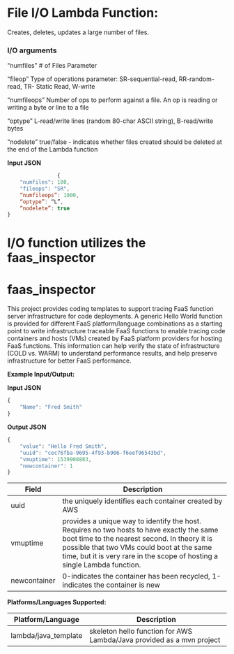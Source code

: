 #  File I/O Lambda Function:
Creates, deletes, updates a large number of files.

### I/O arguments
“numfiles”	# of Files Parameter

“fileop” 	Type of operations parameter: SR-sequential-read, RR-random-read, TR- Static Read,  W-write
		
“numfileops”	Number of ops to perform against a file.  An op is reading or writing a byte or line to a file

 “optype”	L-read/write lines (random 80-char ASCII string), B-read/write bytes

“nodelete”	true/false - indicates whether files created should be deleted at the end of the Lambda function

**Input JSON**
```javascript
         		{
	"numfiles": 100,
	"fileops": "SR",
	“numfileops”: 1000,
	“optype”: “L”,
	“nodelete”: true
}
```



# I/O function utilizes the faas_inspector

# faas_inspector

This project provides coding templates to support tracing FaaS function server infrastructure for code deployments.
A generic Hello World function is provided for different FaaS platform/language combinations as a starting point to write infrastructure traceable FaaS functions to enable tracing code containers and hosts (VMs) created by FaaS platform providers for hosting FaaS functions.  This information can help verify the state of infrastructure (COLD vs. WARM) to understand performance results, and help preserve infrastructure for better FaaS performance.

__**Example Input/Output:**__

**Input JSON**
```javascript
{
	"Name": "Fred Smith"
}
```

**Output JSON**
```javascript
{
	"value": "Hello Fred Smith",
	"uuid": "cec76fba-9695-4f93-b906-f6eef96543bd",
	"vmuptime": 1539908883,
	"newcontainer": 1
}
```
| **Field** | **Description** |
| --------- | --------------- |
| uuid | the uniquely identifies each container created by AWS |
| vmuptime | provides a unique way to identify the host.  Requires no two hosts to have exactly the same boot time to the nearest second.  In theory it is possible that two VMs could boot at the same time, but it is very rare in the scope of hosting a single Lambda function. |
| newcontainer | 0-indicates the container has been recycled, 1-indicates the container is new |

**Platforms/Languages Supported:**

| **Platform/Language** | **Description** |
| --------------------- | --------------- |
| lambda/java_template | skeleton hello function for AWS Lambda/Java provided as a mvn project |
